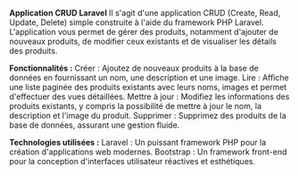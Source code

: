 **Application CRUD Laravel**
Il s'agit d'une application CRUD (Create, Read, Update, Delete) simple construite à l'aide du framework PHP Laravel. L'application vous permet de gérer des produits, notamment d'ajouter de nouveaux produits, de modifier ceux existants et de visualiser les détails des produits.

**Fonctionnalités :**
Créer : Ajoutez de nouveaux produits à la base de données en fournissant un nom, une description et une image.
Lire : Affiche une liste paginée des produits existants avec leurs noms, images et permet d'effectuer des vues détaillées.
Mettre à jour : Modifiez les informations des produits existants, y compris la possibilité de mettre à jour le nom, la description et l'image du produit.
Supprimer : Supprimez des produits de la base de données, assurant une gestion fluide.

**Technologies utilisées :**
Laravel : Un puissant framework PHP pour la création d'applications web modernes.
Bootstrap : Un framework front-end pour la conception d'interfaces utilisateur réactives et esthétiques.

